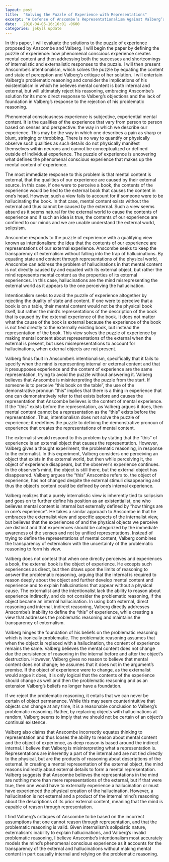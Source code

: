 ```yaml
---
layout: post
title:  "Solving the Puzzle of Experience with Representations"
excerpt: "A Defense of Anscombe’s Representationalism Against Valberg’s Existentialism"
date:   2018-04-05-16:16:01 -0600
categories: jekyll update
---
```


In this paper, I will evaluate the solutions to the puzzle of experience proposed by Anscombe and Valberg. I will begin the paper
by defining the puzzle of experience: how phenomenal conscious experience creates mental content and then addressing both the successes
and shortcomings of internalistic and externalistic responses to the puzzle. I will then present Anscombe’s intentionalism, which solves
the puzzle by equating the content and state of perception and Valberg’s critique of her solution. I will entertain Valberg’s problematic
reasoning and consider the implications of his existentialism in which he believes mental content is both internal and external, but will
ultimately reject his reasoning, embracing Anscombe’s solution for its more direct response to Valberg’s objections and the lack of 
foundation in Valberg’s response to the rejection of his problematic reasoning. 

Phenomenal consciousness experience is subjective, experiential mental content. It is the qualities of the experience that vary from
person to person based on senses and perspective: the way in which we describe our experience. This may be the way in which one describes 
a pain as sharp or blunt, stringing or throbbing. There is no way to quantify or physically observe such qualities as such details do not
physically manifest themselves within neurons and cannot be conceptualized or defined outside of individual experience. The puzzle of
experience is uncovering what defines the phenomenal conscious experience that makes up the mental content of experience. 

The most immediate response to this problem is that mental content is external, that the qualities of our experience are caused by their
external source. In this case, if one were to perceive a book, the contents of the experience would be tied to the external book that 
causes the content in one’s head. However, such a view fails to account for if someone were to be hallucinating the book. In that case, 
mental content exists without the external and thus cannot be caused by the external. Such a view seems absurd as it seems natural for the
external world to cause the contents of experience and if such an idea is true, the contents of our experience are confined to our minds
and we are unable understand the external world, solipsism. 

Anscombe responds to the puzzle of experience with a qualifying view known as intentionalism: the idea that the contents of our experience 
are representations of our external experience. Anscombe seeks to keep the transparency of externalism without falling into the trap of
hallucinations. By equating state and content through representations of the physical world, Anscombe can address the problem of 
hallucinations in that mental content is not directly caused by and equated with its external object, but rather the mind represents
mental content as the properties of its external experiences. In this case, hallucinations are the mind misrepresenting the external
world as it appears to the one perceiving the hallucination. 

Intentionalism seeks to avoid the puzzle of experience altogether by rejecting the duality of state and content. If one were to perceive
that a book is on a table, their mental content would not be the physical book itself, but rather the mind’s representations of the 
description of the book that is caused by the external experience of the book. It does not matter what the cause of the book is external
because the experience of the book is not tied directly to the externally existing book, but instead the representation of the book.
This view solves the puzzle of experience by making mental content about representations of the external when the external is present,
but uses misrepresentations to account for hallucinations, when external objects are not present.  

Valberg finds fault in Anscombe’s intentionalism, specifically that it fails to specify when the mind is representing internal or 
external content and that it presupposes experience and the content of experience are the same representation, trying to avoid the 
puzzle without answering it. Valberg believes that Anscombe is misinterpreting the puzzle from the start. If someone is to perceive 
“this book on the table”, the use of the demonstrative pronoun “this” implies that there is a thing in experience that one can 
demonstratively refer to that exists before and causes the representation that Anscombe believes is the content of mental experience.
If the “this” exists before the representation, as Valberg argues it does, then mental content cannot be a representation as the “this”
exists before the representation. Thus, intentionalism does not solve the puzzle of experience; it redefines the puzzle to defining the
demonstrative pronoun of experience that creates the representations of mental content. 

The externalist would respond to this problem by stating that the “this” of experience is an external object that causes the 
representation. However, Valberg gives a thought experiment, the problematic reasoning, in response to the externalist. In this 
experiment, Valberg considers one perceiving an object that exists in the external world, but then while perceiving it, the object
of experience disappears, but the observer’s experience continues. In the observer’s mind, the object is still there, but the external
object has disappeared. Valberg argues the “this” Anscombe refers to, the object of experience, has not changed despite the external 
stimuli disappearing and thus the object’s content could be defined by one’s internal experience.   

Valberg realizes that a purely internalistic view is inherently tied to solipsism and goes on to further define his position as an 
existentialist, one who believes mental content is internal but externally defined by “how things are in one’s experience”. He takes
a similar approach to Anscombe in that he embraces the externalist view and specific aspects of the internalist view, but believes that
the experiences of and the physical objects we perceive are distinct and that experiences should be categorized by the immediate 
awareness of the senses and not by unified representations.  Instead of trying to define the representations of mental content, Valberg
combines the transparency of externalism with the uncertainty of the problematic reasoning to form his view. 

 Valberg does not contest that when one directly perceives and experiences a book, the external book is the object of experience. He
 excepts such experiences as direct, but then draws upon the limits of reasoning to answer the problematic reasoning, arguing that the 
 internal is required to reason deeply about the object and further develop mental content and experience and to explain hallucinations
 that appear without a physical cause. The externalist and the intentionalist lack the ability to reason about experience indirectly,
 and do not consider the problematic reasoning, if the object became an internal hallucination. In using both external, direct reasoning
 and internal, indirect reasoning, Valberg directly addresses Anscombe’s inability to define the “this” of experience, while creating a
 view that addresses the problematic reasoning and maintains the transparency of externalism. 
 
 Valberg hinges the foundation of his beliefs on the problematic reasoning which is ironically problematic. The problematic reasoning 
 assumes that when the object is replaced with a hallucination, the content of experience remains the same. Valberg believes the mental
 content does not change due the persistence of reasoning in the internal before and after the object’s destruction. However, Valberg 
 gives no reason to believe that mental content does not change; he assumes that it does not in the argument’s premise. If the object 
 of experience were to change, as the externalist would argue it does, it is only logical that the contents of the experience should 
 change as well and then the problematic reasoning and as an extension Valberg’s beliefs no longer have a foundation.  
 
 If we reject the problematic reasoning, it entails that we can never be certain of object permanence. While this may seem 
 counterintuitive that objects can change at any time, it is a reasonable conclusion to Valberg’s problematic reasoning. Rather,
 by replacing objects with hallucinations at random, Valberg seems to imply that we should not be certain of an object’s continual 
 existence. 
 
 Valberg also claims that Anscombe incorrectly equates thinking to representation and thus looses the ability to reason about mental
 content and the object of experience, as deep reason is based around the indirect internal. I believe that Valberg is misinterpreting
 what a representation is. Representations are inherently a part of the internal and are not tied directly to the physical, but are the
 products of reasoning about descriptions of the external. In creating a mental representation of the external object, the mind reasons
 indirectly about external details to form a mental representation. Valberg suggests that Anscombe believes the representations in the
 mind are nothing more than mere representations of the external, but if that were true, then one would have to externally experience
 a hallucination or must have experienced the physical creation of the hallucination. However, a hallucination is not external and a 
 product of the internal mind’s reasoning about the descriptions of its prior external content, meaning that the mind is capable of 
 reason through representation. 
 
 I find Valberg’s critiques of Anscombe to be based on the incorrect assumptions that one cannot reason through representation, and 
 that the problematic reasoning is valid. Given internalism’s solipsistic nature, externalism’s inability to explain hallucinations,
 and Valberg’s invalid problematic reasoning, I believe Anscombe’s intentionalism most accurately models the mind’s phenomenal 
 conscious experience as it accounts for the transparency of the external and hallucinations without making mental content in part
 causally internal and relying on the problematic reasoning. 